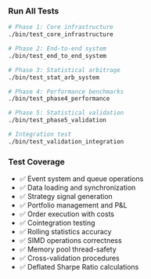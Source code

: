 ### Run All Tests

```bash
# Phase 1: Core infrastructure
./bin/test_core_infrastructure

# Phase 2: End-to-end system
./bin/test_end_to_end_system

# Phase 3: Statistical arbitrage
./bin/test_stat_arb_system

# Phase 4: Performance benchmarks
./bin/test_phase4_performance

# Phase 5: Statistical validation
./bin/test_phase5_validation

# Integration test
./bin/test_validation_integration
```

### Test Coverage

- ✅ Event system and queue operations
- ✅ Data loading and synchronization
- ✅ Strategy signal generation
- ✅ Portfolio management and P&L
- ✅ Order execution with costs
- ✅ Cointegration testing
- ✅ Rolling statistics accuracy
- ✅ SIMD operations correctness
- ✅ Memory pool thread-safety
- ✅ Cross-validation procedures
- ✅ Deflated Sharpe Ratio calculations


